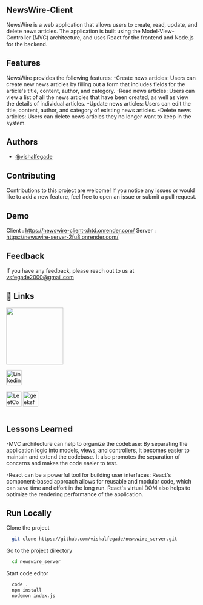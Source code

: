 ## NewsWire-Client
NewsWire is a web application that allows users to create, read, update, and delete news articles. The application is built using the Model-View-Controller (MVC) architecture, and uses React for the frontend and Node.js for the backend.

## Features

NewsWire provides the following features:
-Create news articles: Users can create new news articles by filling out a form that includes fields for the article's title, content, author, and category.
-Read news articles: Users can view a list of all the news articles that have been created, as well as view the details of individual articles.
-Update news articles: Users can edit the title, content, author, and category of existing news articles.
-Delete news articles: Users can delete news articles they no longer want to keep in the system.


## Authors

- [@vishalfegade](https://github.com/vishalfegade)


## Contributing

Contributions to this project are welcome! If you notice any issues or would like to add a new feature, feel free to open an issue or submit a pull request.


## Demo

Client : https://newswire-client-xhtd.onrender.com/
Server : https://newswire-server-2fu8.onrender.com/


## Feedback

If you have any feedback, please reach out to us at vsfegade2000@gmail.com


## 🔗 Links

[<img src="https://www.seekpng.com/png/detail/111-1112824_picture-my-portfolio-logo-png.png" width="150">](https://codewithpankaj.vercel.app)


<a href="https://www.linkedin.com/in/vishal-fegade/" target="blank"><img align="center" src="https://img.shields.io/badge/linkedin-%230077B5.svg?style=for-the-badge&logo=linkedin&logoColor=white" alt="Linkedin" height="40"/></a><br><br>
<a href="https://leetcode.com/vsfegade/" target="blank"><img align="center" src="https://img.shields.io/badge/LeetCode-000000?style=for-the-badge&logo=LeetCode&logoColor=#d16c06" alt="LeetCode" height="40"/></a>
<a href="https://auth.geeksforgeeks.org/user/vsfegade/practice" target="blank"><img align="center" src="https://img.shields.io/badge/GeeksforGeeks-gray?style=for-the-badge&logo=geeksforgeeks&logoColor=35914c" alt="geeksforgeeks" height="40"/></a><br><br>

## Lessons Learned


-MVC architecture can help to organize the codebase: By separating the application logic into models, views, and controllers, it becomes easier to maintain and extend the codebase. It also promotes the separation of concerns and makes the code easier to test.

-React can be a powerful tool for building user interfaces: React's component-based approach allows for reusable and modular code, which can save time and effort in the long run. React's virtual DOM also helps to optimize the rendering performance of the application.
## Run Locally

Clone the project

```bash
  git clone https://github.com/vishalfegade/newswire_server.git
```

Go to the project directory

```bash
  cd newswire_server
```

Start code editor

```bash
  code .
  npm install
  nodemon index.js
```